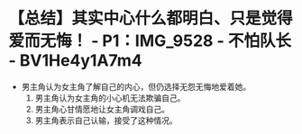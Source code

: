 # 【总结】其实中心什么都明白、只是觉得爱而无悔！ - P1：IMG_9528 - 不怕队长 - BV1He4y1A7m4

-   男主角认为女主角了解自己的内心，但仍选择无怨无悔地爱着她。
    1.  男主角认为女主角的小心机无法欺骗自己。
    2.  男主角心甘情愿地让女主角调戏自己。
    3.  男主角表示自己认输，接受了这种情况。